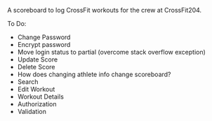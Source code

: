 A scoreboard to log CrossFit workouts for the crew at CrossFit204.

To Do:
- Change Password
- Encrypt password
- Move login status to partial (overcome stack overflow exception)
- Update Score
- Delete Score
- How does changing athlete info change scoreboard?
- Search
- Edit Workout
- Workout Details
- Authorization
- Validation